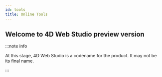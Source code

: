 ```yaml
---
id: tools
title: Online Tools
---
```


## Welcome to 4D Web Studio preview version

:::note info

 At this stage, 4D Web Studio is a codename for the product. It may not be its final name.

:::

